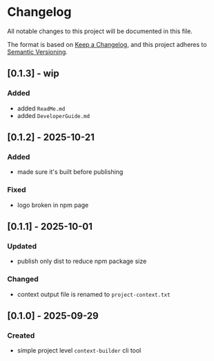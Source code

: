 # Changelog

All notable changes to this project will be documented in this file.

The format is based on [Keep a Changelog](https://keepachangelog.com/en/1.0.0/),
and this project adheres to [Semantic Versioning](https://semver.org/spec/v2.0.0.html).

## [0.1.3] - wip

### Added
- added `ReadMe.md`
- added `DeveloperGuide.md`

## [0.1.2] - 2025-10-21

### Added
- made sure it's built before publishing

### Fixed
- logo broken in npm page

## [0.1.1] - 2025-10-01

### Updated
- publish only dist to reduce npm package size

### Changed
- context output file is renamed to `project-context.txt`

## [0.1.0] - 2025-09-29

### Created
- simple project level `context-builder` cli tool
